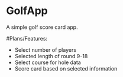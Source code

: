 # GolfApp
A simple golf score card app.

#Plans/Features:
<ul>
  <li>
    Select number of players
  </li>
  <li>
    Selected length of round 9-18
  </li>
  <li>
    Select course for hole data
  </li>
  <li>
    Score card based on selected information
  </li>
</ul>
